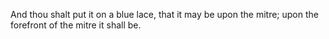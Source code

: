 And thou shalt put it on a blue lace, that it may be upon the mitre; upon the forefront of the mitre it shall be.
